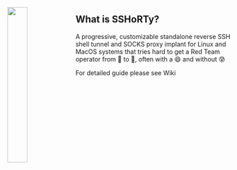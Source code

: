 

<a href="https://www.ibm.com/security/services/offensive-security-services"><img src="https://github.com/dsnezhkov/SSHoRTy/blob/master/generated-images/logo.png" width="30%" align="left"></a>


## What is SSHoRTy?

A progressive, customizable standalone reverse SSH shell tunnel and SOCKS proxy implant for Linux and MacOS systems that tries hard to get a Red Team operator from :large_blue_circle: to :red_circle:, often with a :smile: and without :cold_sweat:

For detailed guide please see Wiki


